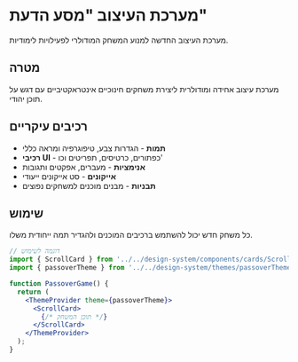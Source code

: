 # מערכת העיצוב "מסע הדעת"

מערכת העיצוב החדשה למנוע המשחק המודולרי לפעילויות לימודיות.

## מטרה

מערכת עיצוב אחידה ומודולרית ליצירת משחקים חינוכיים אינטראקטיביים עם דגש על תוכן יהודי.

## רכיבים עיקריים

- **תמות** - הגדרות צבע, טיפוגרפיה ומראה כללי
- **רכיבי UI** - כפתורים, כרטיסים, תפריטים וכו'
- **אנימציות** - מעברים, אפקטים ותגובות
- **אייקונים** - סט אייקונים ייעודי
- **תבניות** - מבנים מוכנים למשחקים נפוצים

## שימוש

כל משחק חדש יכול להשתמש ברכיבים המוכנים ולהגדיר תמה ייחודית משלו.

```jsx
// דוגמה לשימוש
import { ScrollCard } from '../../design-system/components/cards/ScrollCard';
import { passoverTheme } from '../../design-system/themes/passoverTheme';

function PassoverGame() {
  return (
    <ThemeProvider theme={passoverTheme}>
      <ScrollCard>
        {/* תוכן המשחק */}
      </ScrollCard>
    </ThemeProvider>
  );
}
```

